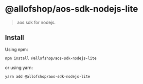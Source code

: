# @allofshop/aos-sdk-nodejs-lite

> aos sdk for nodejs.

## Install

Using npm:

```sh
npm install @allofshop/aos-sdk-nodejs-lite
```

or using yarn:

```sh
yarn add @allofshop/aos-sdk-nodejs-lite
```
